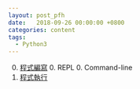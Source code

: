 ```yaml
---
layout: post_pfh
date:   2018-09-26 00:00:00 +0800
categories: content
tags:
  - Python3
---
```


0. [程式編寫](#程式編寫)
    0. REPL
    0. Command-line
0. [程式執行](#程式執行)

<!---
## 程式編寫
## 程式執行
-->
